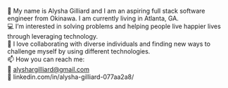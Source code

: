 👋 My name is Alysha Gilliard and I am an aspiring full stack software engineer from Okinawa. I am currently living in Atlanta, GA.
<br>
💻 I’m interested in solving problems and helping people live happier lives through leveraging technology.
<br>
💞️ I love collaborating with diverse individuals and finding new ways to challenge myself by using different technologies.
<br>
📫 How you can reach me:
<br>
  📩 alyshargilliard@gmail.com 
  <br>
  🔗 linkedin.com/in/alysha-gilliard-077aa2a8/
